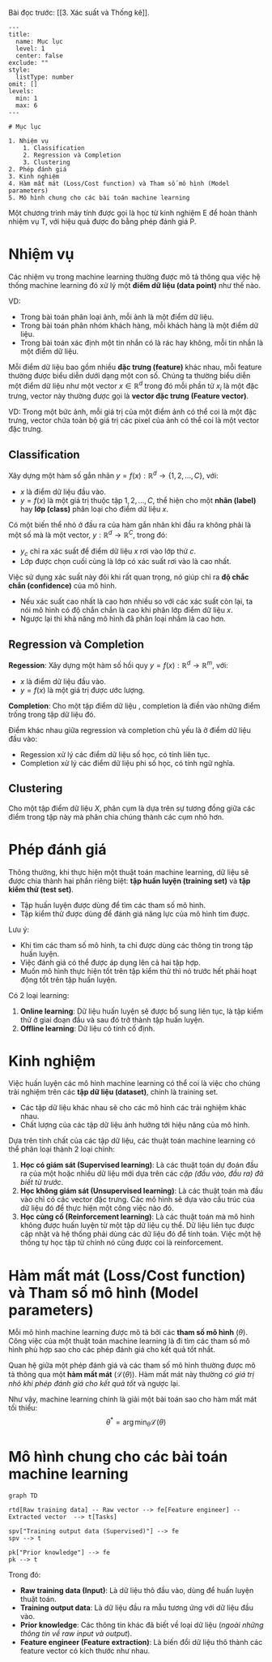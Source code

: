 
Bài đọc trước: [[3. Xác suất và Thống kê]].

```insta-toc
---
title:
  name: Mục lục
  level: 1
  center: false
exclude: ""
style:
  listType: number
omit: []
levels:
  min: 1
  max: 6
---

# Mục lục

1. Nhiệm vụ
    1. Classification
    2. Regression và Completion
    3. Clustering
2. Phép đánh giá
3. Kinh nghiệm
4. Hàm mất mát (Loss/Cost function) và Tham số mô hình (Model parameters)
5. Mô hình chung cho các bài toán machine learning
```

Một chương trình máy tính được gọi là học từ kinh nghiệm E để hoàn thành nhiệm vụ T, với hiệu quả được đo bằng phép đánh giá P.

# Nhiệm vụ

Các nhiệm vụ trong machine learning thường được mô tả thông qua việc hệ thống machine learning đó xử lý một **điểm dữ liệu (data point)** như thế nào.

VD:
- Trong bài toán phân loại ảnh, mỗi ảnh là một điểm dữ liệu.
- Trong bài toán phân nhóm khách hàng, mỗi khách hàng là một điểm dữ liệu.
- Trong bài toán xác định một tin nhắn có là rác hay không, mỗi tin nhắn là một điểm dữ liệu.

Mỗi điểm dữ liệu bao gồm nhiều **đặc trưng (feature)** khác nhau, mỗi feature thường được biểu diễn dưới dạng một con số. Chúng ta thường biểu diễn một điểm dữ liệu như một vector $x \in \mathbb{R}^d$ trong đó mỗi phần tử $x_i$ là một đặc trưng, vector này thường được gọi là **vector đặc trưng (Feature vector)**.

VD: Trong một bức ảnh, mỗi giá trị của một điểm ảnh có thể coi là một đặc trưng, vector chứa toàn bộ giá trị các pixel của ảnh có thể coi là một vector đặc trưng.

## Classification

Xây dựng một hàm số gắn nhãn  $y = f(x): \mathbb{R}^d \rightarrow \{1, 2, ... , C\}$, với:
- $x$ là điểm dữ liệu đầu vào.
- $y = f(x)$ là một giá trị thuộc tập ${1, 2, ..., C}$, thể hiện cho một **nhãn (label)** hay **lớp (class)** phân loại cho điểm dữ liệu $x$.

Có một biến thể nhỏ ở đầu ra của hàm gắn nhãn khi đầu ra không phải là một số mà là một vector, $y:\mathbb{R}^d \rightarrow \mathbb{R}^C$, trong đó:
- $y_c$ chỉ ra xác suất để điểm dữ liệu $x$ rơi vào lớp thứ $c$.
- Lớp được chọn cuối cùng là lớp có xác suất rơi vào là cao nhất.

Việc sử dụng xác suất này đôi khi rất quan trọng, nó giúp chỉ ra **độ chắc chắn (confidence)** của mô hình.
- Nếu xác suất cao nhất là cao hơn nhiều so với các xác suất còn lại, ta nói mô hình có độ chắn chắn là cao khi phân lớp điểm dữ liệu $x$.
- Ngược lại thì khả năng mô hình đã phân loại nhầm là cao hơn.

## Regression và Completion

**Regession**: Xây dựng một hàm số hồi quy $y = f(x): \mathbb{R}^d \rightarrow \mathbb{R}^m$, với:
- $x$ là điểm dữ liệu đầu vào.
- $y = f(x)$ là một giá trị được ước lượng.

**Completion**: Cho một tập điểm dữ liệu , completion là điền vào những điểm trống trong tập dữ liệu đó.

Điểm khác nhau giữa regression và completion chủ yếu là ở điểm dữ liệu đầu vào:
- Regession xử lý các điểm dữ liệu số học, có tính liên tục.
- Completion xử lý các điểm dữ liệu phi số học, có tính ngữ nghĩa.

## Clustering

Cho một tập điểm dữ liệu $X$, phân cụm là dựa trên sự tương đồng giữa các điểm trong tập này mà phân chia chúng thành các cụm nhỏ hơn.

# Phép đánh giá

Thông thường, khi thực hiện một thuật toán machine learning, dữ liệu sẽ được chia thành hai phần riêng biệt: **tập huấn luyện (training set)** và **tập kiểm thử (test set)**.
- Tập huấn luyện được dùng để tìm các tham số mô hình.
- Tập kiểm thử được dùng để đánh giá năng lực của mô hình tìm được.

Lưu ý:
- Khi tìm các tham số mô hình, ta chỉ được dùng các thông tin trong tập huấn luyện.
- Việc đánh giá có thể được áp dụng lên cả hai tập hợp.
- Muốn mô hình thực hiện tốt trên tập kiểm thử thì nó trước hết phải hoạt động tốt trên tập huấn luyện.

Có 2 loại learning:
1. **Online learning**: Dữ liệu huấn luyện sẽ được bổ sung liên tục, là tập kiểm thử ở giai đoạn đầu và sau đó trở thành tập huấn luyện.
2. **Offline learning**: Dữ liệu có tính cố định.

# Kinh nghiệm

Việc huấn luyện các mô hình machine learning có thể coi là việc cho chúng trải nghiệm trên các **tập dữ liệu (dataset)**, chính là training set.
- Các tập dữ liệu khác nhau sẽ cho các mô hình các trải nghiệm khác nhau.
- Chất lượng của các tập dữ liệu ảnh hưởng tới hiệu năng của mô hình.

Dựa trên tính chất của các tập dữ liệu, các thuật toán machine learning có thể phân loại thành 2 loại chính:
1. **Học có giám sát (Supervised learning)**: Là các thuật toán dự đoán đầu ra của một hoặc nhiều dữ liệu mới dựa trên các *cặp (đầu vào, đầu ra) đã biết từ trước*.
2. **Học không giám sát (Unsupervised learning)**: Là các thuật toán mà đầu vào chỉ có các vector đặc trưng. Các mô hình sẽ dựa vào cấu trúc của dữ liệu đó để thực hiện một công việc nào đó.
3. **Học củng cố (Reinforcement learning)**: Là các thuật toán mà mô hình không được huấn luyện từ một tập dữ liệu cụ thể. Dữ liệu liên tục được cập nhật và hệ thống phải dùng các dữ liệu đó để tính toán. Việc một hệ thống tự học tập từ chính nó cũng được coi là reinforcement.

# Hàm mất mát (Loss/Cost function) và Tham số mô hình (Model parameters)

Mỗi mô hình machine learning được mô tả bởi các **tham số mô hình** ($\theta$). Công việc của một thuật toán machine learning là đi tìm các tham số mô hình phù hợp sao cho các phép đánh giá cho kết quả tốt nhất.

Quan hệ giữa một phép đánh giá và các tham số mô hình thường được mô tả thông qua một **hàm mất mát** ($\mathcal{L}(\theta)$). Hàm mất mát này thường *có giá trị nhỏ khi phép đánh giá cho kết quả tốt* và ngược lại.

Như vậy, machine learning chính là giải một bài toán sao cho hàm mất mát tối thiểu:
$$\theta^* = \arg\min_\theta\mathcal{L}(\theta)$$

# Mô hình chung cho các bài toán machine learning

```mermaid
graph TD

rtd[Raw training data] -- Raw vector --> fe[Feature engineer] -- Extracted vector  --> t[Tasks]

spv["Training output data (Supervised)"] --> fe
spv --> t

pk["Prior knowledge"] --> fe
pk --> t
```

Trong đó:
- **Raw training data (Input)**: Là dữ liệu thô đầu vào, dùng để huấn luyện thuật toán.
- **Training output data**: Là dữ liệu đầu ra mẫu tương ứng với dữ liệu đầu vào.
- **Prior knowledge**: Các thông tin khác đã biết về loại dữ liệu (*ngoài những thông tin về raw input và output*).
- **Feature engineer (Feature extraction)**: Là biến đổi dữ liệu thô thành các feature vector có kích thước như nhau.





